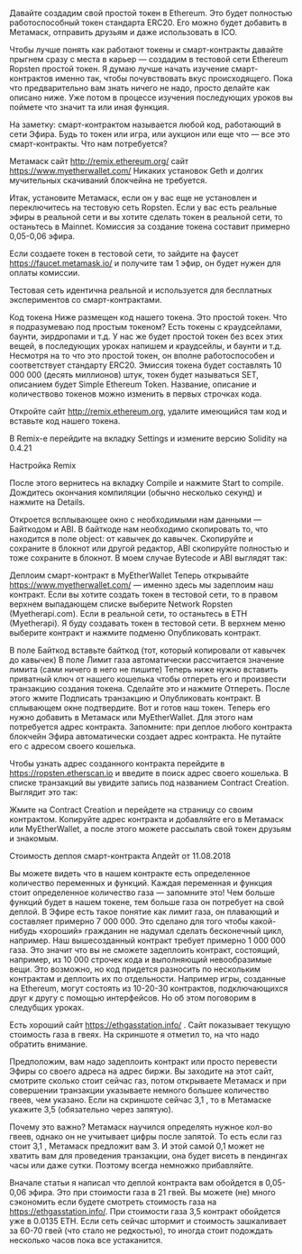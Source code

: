 Давайте создадим свой простой токен в Ethereum. Это будет полностью работоспособный токен стандарта ERC20. Его можно будет добавить в Метамаск, отправить друзьям и даже использовать в ICO.


Чтобы лучше понять как работают токены и смарт-контракты давайте прыгнем сразу с места в карьер — создадим в тестовой сети Ethereum Ropsten простой токен. Я думаю лучше начать изучение смарт-контрактов именно так, чтобы почувствовать вкус происходящего. Пока что предварительно вам знать ничего не надо, просто делайте как описано ниже. Уже потом в процессе изучения последующих уроков вы поймете что значит та или иная функция.

На заметку: смарт-контрактом называется любой код, работающий в сети Эфира. Будь то токен или игра, или аукцион или еще что — все это смарт-контракты.
Что нам потребуется?

Метамаск
сайт http://remix.ethereum.org/
сайт https://www.myetherwallet.com/
Никаких установок Geth и долгих мучительных скачиваний блокчейна не требуется.

Итак, установите Метамаск, если он у вас еще не установлен и переключитесь на тестовую сеть Ropsten. Если у вас есть реальные эфиры в реальной сети и вы хотите сделать токен в реальной сети, то останьтесь в Mainnet. Комиссия за создание токена составит примерно 0,05-0,06 эфира.

Если создаете токен в тестовой сети, то зайдите на фаусет https://faucet.metamask.io/ и получите там 1 эфир, он будет нужен для оплаты комиссии.

Тестовая сеть идентична реальной и используется для бесплатных экспериментов со смарт-контрактами.

Код токена
Ниже размещен код нашего токена. Это простой токен. Что я подразумеваю под простым токеном? Есть токены с краудсейлами, баунти, эирдропами и т.д. У нас же будет простой токен без всех этих вещей, в последующих уроках напишем и краудсейлы, и баунти и т.д. Несмотря на то что это простой токен, он вполне работоспособен и соответствует стандарту ERC20. Эмиссия токена будет составлять 10 000 000 (десять миллионов) штук, токен будет называться SET, описанием будет Simple Ethereum Token. Название, описание и количествово токенов можно изменить в первых строчках кода.

Откройте сайт http://remix.ethereum.org, удалите имеющийся там код и вставьте код нашего токена.

В Remix-е перейдите на вкладку Settings и измените версию Solidity на 0.4.21

Настройка Remix

После этого вернитесь на вкладку Compile и нажмите Start to compile. Дождитесь окончания компиляции (обычно несколько секунд) и нажмите на Details.

Откроется всплывающее окно с необходимыми нам данными — Байткодом и ABI. В байткоде нам необходимо скопировать то, что находится в поле object: от кавычек до кавычек. Скопируйте и сохраните в блокнот или другой редактор, ABI скопируйте полностью и тоже сохраните в блокнот. В моем случае Bytecode и ABI выглядят так:

Деплоим смарт-контракт в MyEtherWallet
Теперь открывайте https://www.myetherwallet.com/ — именно здесь мы задеплоим наш контракт. Если вы хотите создать токен в тестовой сети, то в правом верхнем выпадающем списке выберите Network Ropsten (Myetherapi.com). Если в реальной сети, то останьтесь в ETH (Myetherapi). Я буду создавать токен в тестовой сети.
В верхнем меню выберите контракт и нажмите подменю Опубликовать контракт.

В поле Байткод вставьте байткод (тот, который копировали от кавычек до кавычек)
В поле Лимит газа автоматически рассчитается значение лимита (сами ничего в него не пишите)
Теперь ниже нужно вставить приватный ключ от нашего кошелька чтобы отпереть его и произвести транзакцию создания токена. Сделайте это и нажмите Отпереть.
После этого жмите Подписать транзакцию и Опубликовать контракт. В сплывающем окне подтвердите.
Вот и готов наш токен. Теперь его нужно добавить в Метамаск или MyEtherWallet. Для этого нам потребуется адрес контракта. Запомните: при деплое любого контракта блокчейн Эфира автоматически создает адрес контракта. Не путайте его с адресом своего кошелька.

Чтобы узнать адрес созданного контракта перейдите в https://ropsten.etherscan.io и введите в поиск адрес своего кошелька. В списке транзакций вы увидите запись под названием Contract Creation. Выглядит это так:

Жмите на Contract Creation и перейдете на страницу со своим контрактом. Копируйте адрес контракта и добавляйте его в Метамаск или MyEtherWallet, а после этого можете рассылать свой токен друзьям и знакомым.

Стоимость деплоя смарт-контракта
Апдейт от 11.08.2018

Вы можете видеть что в нашем контракте есть определенное количество переменных и функций. Каждая переменная и функция стоит определенное количество газа — запомните это! Чем больше функций будет в нашем токене, тем больше газа он потребует на свой деплой. В Эфире есть такое понятие как лимит газа, он плавающий и составляет примерно 7 000 000. Это сделано для того чтобы какой-нибудь «хороший» гражданин не надумал сделать бесконечный цикл, например. Наш вышесозданный контракт требует примерно 1 000 000 газа. Это значит что вы не сможете задеплоить контракт, состоящий, например, из 10 000 строчек кода и выполняющий невообразимые вещи. Это возможно, но код придется разносить по нескольким контрактам и деплоить их по отдельности. Например игры, созданные на Ethereum, могут состоять из 10-20-30 контрактов, подключающихся друг к другу с помощью интерфейсов. Но об этом поговорим в следубщих уроках.

Есть хороший сайт https://ethgasstation.info/  . Сайт показывает текущую стоимость газа в гвеях.
На скриншоте я отметил то, на что надо обратить внимание.

Предположим, вам надо задеплоить контракт или просто перевести Эфиры со своего адреса на адрес биржи. Вы заходите на этот сайт, смотрите сколько стоит сейчас газ, потом открываете Метамаск и при совершении транзакции указываете немного большее количество гвеев, чем указано. Если на скриншоте сейчас 3,1 , то в Метамаске укажите 3,5 (обязательно через запятую).

Почему это важно? Метамаск научился определять нужное кол-во гвеев, однако он не учитывает цифры после запятой. То есть если газ стоит 3,1 ,  Метамаск предложит вам 3. И этой самой 0,1 может не хватить вам для проведения транзакции, она будет висеть в пендингах часы или даже сутки. Поэтому всегда немножко прибавляйте.

Вначале статьи я написал что деплой контракта вам обойдется в 0,05-0,06 эфира. Это при стоимости газа в 21 гвей. Вы можете (не) много сэкономить если будете смотреть стоимость газа на https://ethgasstation.info/. При стоимости газа 3,5 контракт обойдется уже в 0.0135 ETH. Если сеть сейчас штормит и стоимость зашкаливает за 60-70 гвей (что стало не редкостью), то иногда стоит подождать несколько часов пока все устаканится.

